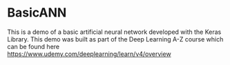# BasicANN
This is a demo of a basic artificial neural network developed with the Keras Library.
This demo was built as part of the Deep Learning A-Z course which can be found here https://www.udemy.com/deeplearning/learn/v4/overview
